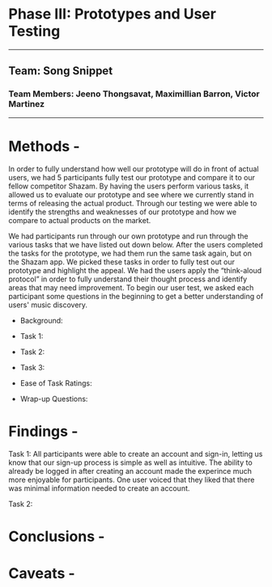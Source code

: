 # Phase III: Prototypes and User Testing
---
## Team: Song Snippet
### Team Members: Jeeno Thongsavat, Maximillian Barron, Victor Martinez
---
# Methods -

In order to fully understand how well our prototype will do in front of actual users, we had 5 participants fully test our prototype and compare it to our fellow competitor Shazam. By having the users perform various tasks, it allowed us to evaluate our prototype and see where we currently stand in terms of releasing the actual product. Through our testing we were able to identify the strengths and weaknesses of our prototype and how we compare to actual products on the market. 

We had participants run through our own prototype and run through the various tasks that we have listed out down below. After the users completed the tasks for the prototype, we had them run the same task again, but on the Shazam app. We picked these tasks in order to fully test out our prototype and highlight the appeal. We had the users apply the “think-aloud protocol” in order to fully understand their thought process and identify areas that may need improvement. To begin our user test, we asked each participant some questions in the beginning to get a better understanding of users' music discovery. 

* Background: 

* Task 1: 

* Task 2:

* Task 3: 

* Ease of Task Ratings:

* Wrap-up Questions:  


# Findings - 
Task 1: All participants were able to create an account and sign-in, letting us know that our sign-up process is simple as well as intuitive.
The ability to already be logged in after creating an account made the experince much more enjoyable for participants. One user voiced that they liked that there was minimal information needed to create an account.

Task 2: 
# Conclusions - 

# Caveats - 
